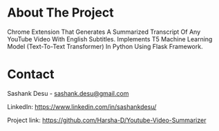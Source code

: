 # About The Project
Chrome Extension That Generates A Summarized Transcript Of Any YouTube Video With English Subtitles. Implements T5 Machine Learning Model (Text-To-Text Transformer) In Python Using Flask Framework.
# Contact 
Sashank Desu - sashank.desu@gmail.com

LinkedIn: https://www.linkedin.com/in/sashankdesu/

Project link: https://github.com/Harsha-D/Youtube-Video-Summarizer

